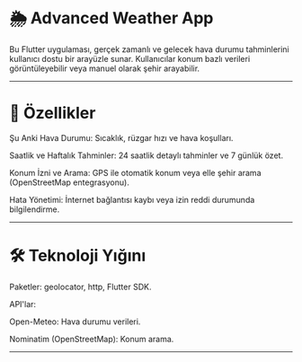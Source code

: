 # 🌦️ Advanced Weather App

Bu Flutter uygulaması, gerçek zamanlı ve gelecek hava durumu tahminlerini kullanıcı dostu bir arayüzle sunar. Kullanıcılar konum bazlı verileri görüntüleyebilir veya manuel olarak şehir arayabilir.

-----------------------------------------------------------------------------------

# 📌 Özellikler
Şu Anki Hava Durumu: Sıcaklık, rüzgar hızı ve hava koşulları.

Saatlik ve Haftalık Tahminler: 24 saatlik detaylı tahminler ve 7 günlük özet.

Konum İzni ve Arama: GPS ile otomatik konum veya elle şehir arama (OpenStreetMap entegrasyonu).

Hata Yönetimi: İnternet bağlantısı kaybı veya izin reddi durumunda bilgilendirme.

-----------------------------------------------------------------------------------

# 🛠️ Teknoloji Yığını
Paketler: geolocator, http, Flutter SDK.

API'lar:

Open-Meteo: Hava durumu verileri.

Nominatim (OpenStreetMap): Konum arama.

-----------------------------------------------------------------------------------

